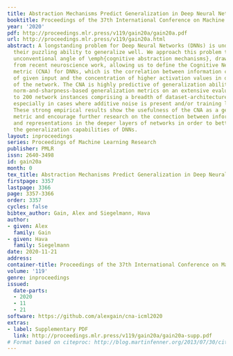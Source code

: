 ```yaml
---
title: Abstraction Mechanisms Predict Generalization in Deep Neural Networks
booktitle: Proceedings of the 37th International Conference on Machine Learning
year: '2020'
pdf: http://proceedings.mlr.press/v119/gain20a/gain20a.pdf
url: http://proceedings.mlr.press/v119/gain20a.html
abstract: A longstanding problem for Deep Neural Networks (DNNs) is understanding
  their puzzling ability to generalize well. We approach this problem through the
  unconventional angle of \emph{cognitive abstraction mechanisms}, drawing inspiration
  from recent neuroscience work, allowing us to define the Cognitive Neural Activation
  metric (CNA) for DNNs, which is the correlation between information complexity (entropy)
  of given input and the concentration of higher activation values in deeper layers
  of the network. The CNA is highly predictive of generalization ability, outperforming
  norm-and-sharpness-based generalization metrics on an extensive evaluation of close
  to 200 network instances comprising a breadth of dataset-architecture combinations,
  especially in cases where additive noise is present and/or training labels are corrupted.
  These strong empirical results show the usefulness of the CNA as a generalization
  metric and encourage further research on the connection between information complexity
  and representations in the deeper layers of networks in order to better understand
  the generalization capabilities of DNNs.
layout: inproceedings
series: Proceedings of Machine Learning Research
publisher: PMLR
issn: 2640-3498
id: gain20a
month: 0
tex_title: Abstraction Mechanisms Predict Generalization in Deep Neural Networks
firstpage: 3357
lastpage: 3366
page: 3357-3366
order: 3357
cycles: false
bibtex_author: Gain, Alex and Siegelmann, Hava
author:
- given: Alex
  family: Gain
- given: Hava
  family: Siegelmann
date: 2020-11-21
address: 
container-title: Proceedings of the 37th International Conference on Machine Learning
volume: '119'
genre: inproceedings
issued:
  date-parts:
  - 2020
  - 11
  - 21
software: https://github.com/alexgain/cna-icml2020
extras:
- label: Supplementary PDF
  link: http://proceedings.mlr.press/v119/gain20a/gain20a-supp.pdf
# Format based on citeproc: http://blog.martinfenner.org/2013/07/30/citeproc-yaml-for-bibliographies/
---
```


